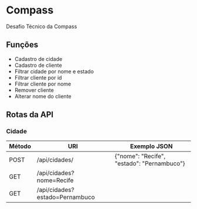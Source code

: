# Compass
Desafio Técnico da Compass

## Funções

- Cadastro de cidade
- Cadastro de cliente
- Filtrar cidade por nome e estado
- Filtrar cliente por id
- Filtrar cliente por nome
- Remover cliente
- Alterar nome do cliente

## Rotas da API

### Cidade

| Método     | URI                               | Exemplo JSON                                            |
|------------|-----------------------------------|---------------------------------------------------------|
|   POST     | /api/cidades/                     | {"nome": "Recife", "estado": "Pernambuco"}              |
|   GET      | /api/cidades?nome=Recife          |                                                         |
|   GET      | /api/cidades?estado=Pernambuco    |                                                         |
